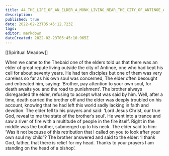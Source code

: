 ```yaml
---
title: 44_THE_LIFE_OF_AN_ELDER_A_MONK_LIVING_NEAR_THE_CITY_OF_ANTINOE_AND_CONCERNING_HIS_PRAYER_FOR_A_DEAD_BROTHER
description: 
published: true
date: 2022-02-23T05:45:12.723Z
tags: 
editor: markdown
dateCreated: 2022-02-23T05:45:10.965Z
---
```


[[Spiritual Meadow]]
 
When we came to the Thebaid one of the elders told us that there was an elder of great repute living outside the city of Antinoé, one who had kept his cell for about seventy years. He had ten disciples but one of them was very careless so far as his own soul was concerned, The elder often besought and entreated him, saying: ‘Brother, pay attention to your own soul, for death awaits you and the road to punishment’. The brother always disregarded the elder, refusing to accept what was said by him. Well, after a time, death carried the brother off and the elder was deeply troubled on his account, knowing that he had left this world sadly lacking in faith and devotion. The elder fell to his prayers and said: ‘Lord Jesus Christ, our true God, reveal to me the state of the brother’s soul’. He went into a trance and saw a river of fire with a multitude of people in the fire itself. Right in the middle was the brother, submerged up to his neck. The elder said to him: ‘Was it not because of this retribution that I called on you to look after your own soul my child”? The brother answered and said to the elder: ‘I thank God, father, that there is relief for my head. Thanks to your prayers I am standing on the head of a bishop’. 
